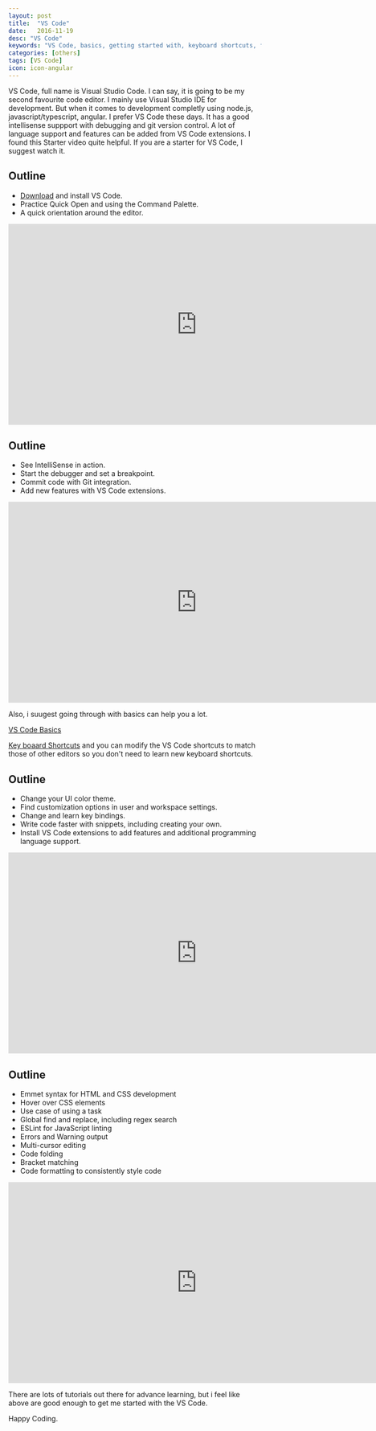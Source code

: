```yaml
---
layout: post
title:  "VS Code"
date:   2016-11-19
desc: "VS Code"
keywords: "VS Code, basics, getting started with, keyboard shortcuts, formatting syntax"
categories: [others]
tags: [VS Code]
icon: icon-angular
---
```



VS Code, full name is Visual Studio Code. I can say, it is going to be my second favourite code editor. I mainly use Visual Studio IDE for development. But when it comes to development completly using node.js, javascript/typescript, angular. I prefer VS Code these days. It has a good intellisense suppport with debugging and git version control. A lot of language support and features can be added from VS Code extensions. I found this Starter video quite helpful. If you are a starter for VS Code, I suggest watch it.

## Outline
- [Download](https://code.visualstudio.com/download) and install VS Code.
- Practice Quick Open and using the Command Palette.
- A quick orientation around the editor.
 
<iframe width="750" height="400" src="https://www.youtube.com/embed/LUl_WXt8ohA" frameborder="0" allowfullscreen></iframe>

## Outline
- See IntelliSense in action.
- Start the debugger and set a breakpoint.
- Commit code with Git integration.
- Add new features with VS Code extensions.
 
<iframe width="750" height="400" src="https://www.youtube.com/embed/RAFFF1bIwTk" frameborder="0" allowfullscreen></iframe>

Also, i suugest going through with basics can help you a lot. 

[VS Code Basics](https://code.visualstudio.com/docs/editor/codebasics)

[Key boaard Shortcuts](https://code.visualstudio.com/docs/customization/keybindings) and you can modify the VS Code shortcuts to match those of other editors so you don't need to learn new keyboard shortcuts.

## Outline
- Change your UI color theme.
- Find customization options in user and workspace settings.
- Change and learn key bindings.
- Write code faster with snippets, including creating your own.
- Install VS Code extensions to add features and additional programming language support.

<iframe width="750" height="400" src="https://www.youtube.com/embed/BzLawuxe3nk" frameborder="0" allowfullscreen></iframe>

## Outline
- Emmet syntax for HTML and CSS development
- Hover over CSS elements
- Use case of using a task
- Global find and replace, including regex search
- ESLint for JavaScript linting
- Errors and Warning output
- Multi-cursor editing
- Code folding
- Bracket matching
- Code formatting to consistently style code

<iframe width="750" height="400" src="https://www.youtube.com/embed/rsatrlBEFFA" frameborder="0" allowfullscreen></iframe>

There are lots of tutorials out there for advance learning, but i feel like above are good enough to get me started with the VS Code.

Happy Coding. 

